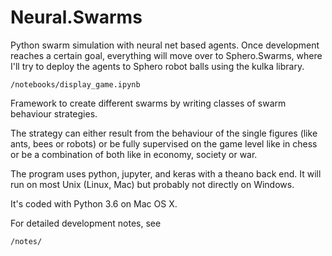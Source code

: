 # Neural.Swarms
Python swarm simulation with neural net based agents. Once development reaches a certain goal, everything will move over to Sphero.Swarms, where I'll try to deploy the agents to Sphero robot balls using the kulka library.

```
/notebooks/display_game.ipynb
```

Framework to create different swarms by writing classes of swarm behaviour strategies.

The strategy can either result from the behaviour of the single figures (like ants, bees or robots)
or be fully supervised on the game level like in chess or be a combination of both like in economy, society or war.

The program uses python, jupyter, and keras with a theano back end. It will run on most Unix (Linux, Mac) but probably not directly on Windows.

It's coded with Python 3.6 on Mac OS X.

For detailed development notes, see
```
/notes/
```
